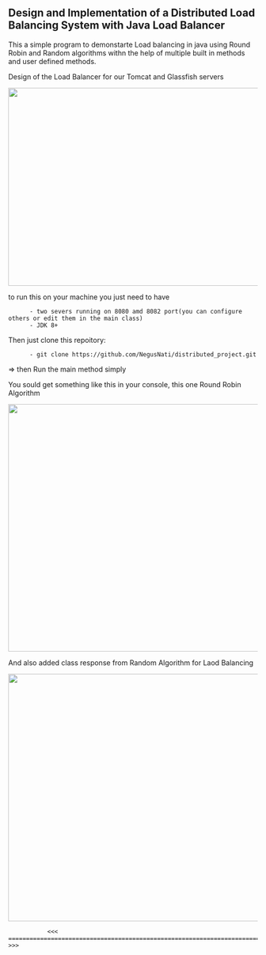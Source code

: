 ## 	Design and Implementation of a Distributed Load Balancing System with Java Load Balancer

This a simple program to demonstarte Load balancing in java using Round Robin and Random algorithms withn the help of multiple built in methods and user defined methods. 

Design of the Load Balancer for our Tomcat and Glassfish servers
 
  <img src="https://user-images.githubusercontent.com/84500378/236057543-21da1d90-9a56-48f6-bba3-0133af961f7e.png" width="900" height="400">



to run this on your machine you just need to have 

          - two severs running on 8080 amd 8082 port(you can configure others or edit them in the main class)
          - JDK 8+

Then just clone this repoitory: 
          
          - git clone https://github.com/NegusNati/distributed_project.git

=> then Run the main method simply

 You sould get something like this in your console, this one Round Robin Algorithm

<img src="https://user-images.githubusercontent.com/84500378/235253804-61d61bb5-5caf-4554-affe-4a417cdf640a.png" width="1000" height="500">

And also added class response from Random Algorithm for Laod Balancing 

<img src="https://user-images.githubusercontent.com/84500378/236042029-72b19634-702d-4de1-aa1a-8fdba6cea4db.png" width="1000" height="500">

               <<<  ====================================================================================  >>>
